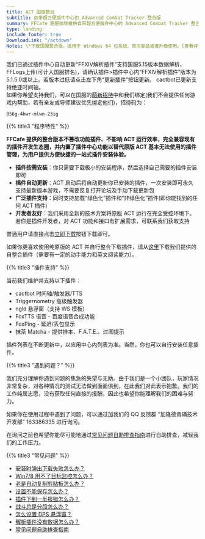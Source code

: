 ```yaml
---
title: ACT 国服整合
subtitle: 自带超方便插件中心的 Advanced Combat Tracker 整合版
summary: FFCafe 肥肥咖啡提供自带超方便插件中心的 Advanced Combat Tracker 整合版的下载。
type: landing
include_footer: true
DownloadLink: "/actdown"
Notes: \*下载国服整合版，适用于 Windows 64 位系统、首次安装或者升级使用。[查看详情](#details)
---
```


<a name="details"></a>

<div class="notification">
我们已通过插件中心自动更新“FFXIV解析插件”支持国服5.15版本数据解析、FFLogs上传(可计入国服排名)，请确认插件>插件中心内“FFXIV解析插件”版本为5.1.5.0或以上。若版本过低请点击左下角“更新插件”按钮更新。
cactbot已更新支持绝亚时间轴。
</div>

<div class="notification is-info">
如果你希望支持我们，可以在国服的<a href="http://act.ff.sdo.com/20190315Zhaodai/index.html#/index" target="_blank" rel="noopener noreferrer">萌新招待</a>中和我们绑定(我们不会提供任何游戏内帮助，若有亲友或导师建议优先绑定他们)，招待码为：
<p><code>056g-4hwr-mlwn-23ig</code></p>
</div>

{{% title3 "程序特性" %}}

**FFCafe 提供的整合版本不篡改功能插件、不影响 ACT 运行效率，完全兼容现有的插件开发生态圈，并内置了插件中心功能以替代原版 ACT 基本无法使用的插件管理，为用户提供方便快捷的一站式插件安装体验。**

* **插件按需安装**：你只需要下载极小的安装程序，然后选择自己需要的插件安装即可
* **插件自动更新**：ACT 启动后将自动更新你已安装的插件，一次安装即可永久支持最新版本游戏，不需要反复打开论坛及手动下载更新包
* **广泛插件支持**：同时支持加载“绿色化”插件和“非绿色化”插件(即你能找到的任何 ACT 插件)
* **开发者友好**：我们采用全新的技术方案将原版 ACT 运行在完全受控环境下。若你是插件开发者，对 ACT 功能和接口有扩展需求，可联系我们获取支持

普通用户请直接点击[立即下载](/actdown)按钮下载即可。

<!-- 如果你更喜欢使用预设好各类插件，零操作解压即可使用的绿色版本，请点击[这里]()下载我们提供的懒人包。
<br>懒人包同样提供插件和主程序的自动更新，如果无法启动需要[手动安装 .NET Framework](https://www.yuque.com/ffcafe/act/installdown)。 -->

如果你更喜欢使用纯原版的 ACT 并自行整合下载插件，请从[这里](https://www.yuque.com/ffcafe/act/originact)下载我们提供的自整合插件（需要有一定的动手能力和英文阅读能力）。

{{% title3 "插件支持" %}}

当前我们维护并支持以下插件：

* cactbot 时间轴/触发器/TTS
* Triggernometry 高级触发器
* ngld 悬浮窗（支持 WS 模板）
* FoxTTS 语音 - 百度语音合成功能
* FoxPing - 延迟/丢包显示
* 抹茶 Matcha - 提供排本、F.A.T.E.、过图提示

插件列表在不断更新中，以应用中心内列表为准。当然，你也可以自行安装任意插件。

<!--{{% title3 "下载" %}}

* [本地下载](https://api.act.railgun.co/act/update/download?version=latest) 首次安装或手动更新下载
* [蓝奏云分流]() 如果上面的地址下载不了可从蓝奏云下载，更新可能不如上面及时
* [新手教程](https://bbs.nga.cn/read.php?tid=18245116) 查看新手教程
<!--* [傻瓜整合版]() 自带流行插件，解压即可用，如果无法启动请下载上面的安装版-->

{{% title3 "遇到问题？" %}}

我们充分理解你遇到问题的焦急的失望与无助。由于我们是一个小团队，玩家情况非常复杂，对各种情况的测试无法做到面面俱到，在此我们对此表示抱歉。我们的工作纯属志愿，没有获取任何直接的报酬，因此也希望你能理解我们的困难与努力。

如果你在使用过程中遇到了问题，可以通过加我们的 QQ 反馈群 “加隆德青磷技术开发部” 163386335 进行询问。

在询问之前也希望你能尽可能地通过[常见问题自助排查指南](https://www.yuque.com/ffcafe/act)进行自助排查，减轻我们的工作压力。

{{% title3 "常见问题" %}}

* [安装时弹出下载失败怎么办？](https://www.yuque.com/ffcafe/act/installdown)
* [Win7/8 用不了目标监控怎么办？](https://www.yuque.com/ffcafe/act/legacyhojoring)
* [老是自动复制剪贴板怎么办？](https://www.yuque.com/ffcafe/act/clipboard)
* [设置不能保存怎么办？](https://www.yuque.com/ffcafe/act/savesettings)
* [插件下到一半报错怎么办？](https://www.yuque.com/ffcafe/act/connclose)
* [战斗总是分段怎么办？](https://www.yuque.com/ffcafe/act/timer)
* [怎么设置 DPS 悬浮窗？](https://www.yuque.com/ffcafe/act/dpsoverlay)
* [解析插件没有数据怎么办？](https://www.yuque.com/ffcafe/act/nodata)
* [常见问题自助排查指南](https://www.yuque.com/ffcafe/act)
